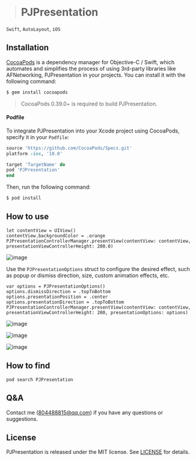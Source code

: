 > # PJPresentation
`Swift`,  `AutoLayout`, `iOS`

## Installation

[CocoaPods](http://cocoapods.org) is a dependency manager for Objective-C / Swift, which automates and simplifies the process of using 3rd-party libraries like AFNetworking, PJPresentation in your projects. You can install it with the following command:

```bash
$ gem install cocoapods
```

> CocoaPods 0.39.0+ is required to build PJPresentation.

#### Podfile

To integrate PJPresentation into your Xcode project using CocoaPods, specify it in your `Podfile`:

```ruby
source 'https://github.com/CocoaPods/Specs.git'
platform :ios, '10.0'

target 'TargetName' do
pod 'PJPresentation'
end
```

Then, run the following command:

```bash
$ pod install
```

## How to use

```
let contentView = UIView()
contentView.backgroundColor = .orange
PJPresentationControllerManager.presentView(contentView: contentView, presentationViewControllerHeight: 200.0)
```

![image](https://github.com/piaojin/PJPresentation/blob/master/ExampleVideos/0.gif)

Use the `PJPresentationOptions` struct to configure the desired effect, such as popup or dismiss direction, size, custom animation effects, etc. 

```
var options = PJPresentationOptions()
options.dismissDirection = .topToBottom
options.presentationPosition = .center
options.presentationDirection = .topToBottom
PJPresentationControllerManager.presentView(contentView: contentView, presentationViewControllerHeight: 200, presentationOptions: options)
```

![image](https://github.com/piaojin/PJPresentation/blob/master/ExampleVideos/1.gif)

![image](https://github.com/piaojin/PJPresentation/blob/master/ExampleVideos/2.gif)

![image](https://github.com/piaojin/PJPresentation/blob/master/ExampleVideos/3.gif)

## How to find
```
pod search PJPresentation
```

## Q&A
Contact me (804488815@qq.com) if you have any questions or suggestions.

## License

PJPresentation is released under the MIT license. See [LICENSE](https://github.com/piaojin/PJPresentation/blob/master/LICENSE) for details.


